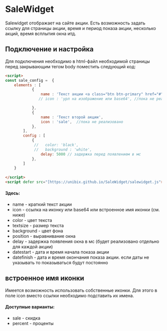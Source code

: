 # SaleWidget
Salewidget отображает на сайте акции. 
Есть возможность задать ссылку для страницы акции, время и период показа акции, несколько акций, время всплытия окна итд.
## Подключение и настройка
Для подключения необходимо в html-файл необходимой страницы перед закрывающим тегом body поместить следующий код:

~~~html
<script>
const sale_config =  {
    elements : [
            {
                name : 'Текст акции <a class="btn btn-primary" href="#">Узнать подробнее</a>',
               // icon : 'урл на изображение или base64', //пока не реализовано

            },
            {
                name : 'Текст второй акции',
                icon : 'sale',  //пока не реализовано
            },
        ],
        config : [
            {
             //   color: 'black',
             //   background : 'white',
                delay: 5000 // задержка перед появлением в мс
            },
        ]
    }
  
</script>
<script defer src="[https://unibix.github.io/SaleWidget/salewidget.js"></script>
~~~

#### Здесь:
- name - краткий текст акции
- icon - ссылка на иконку или base64 или встроенное имя иконки (см. ниже)
- color - цвет текста
- textsize - размер текста
- background - цвет фона 
- position - выравнивание окна
- delay - задержка появления окна в мс (будет реализовано отдельно для каждой акции)
- datestart - дата и время начала показа акции
- datefinish - дата и время окончания показа акции. если даты не указывать то показываться будут постоянно
## встроенное имя иконки
Имеется возможность использовать собственные иконки. Для этого в поле icon вместо ссылки необходимо подставить их имена.
#### Доступные варианты:
- sale - скидка
- percent - проценты

